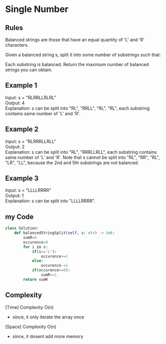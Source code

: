 # Single Number

## Rules

Balanced strings are those that have an equal quantity of 'L' and 'R' characters.

Given a balanced string s, split it into some number of substrings such that:

Each substring is balanced.
Return the maximum number of balanced strings you can obtain.

## Example 1

Input: s = "RLRRLLRLRL"<br>
Output: 4<br>
Explanation: s can be split into "RL", "RRLL", "RL", "RL", each substring contains same number of 'L' and 'R'.<br>

## Example 2

Input: s = "RLRRRLLRLL"<br>
Output: 2<br>
Explanation: s can be split into "RL", "RRRLLRLL", each substring contains same number of 'L' and 'R'.
Note that s cannot be split into "RL", "RR", "RL", "LR", "LL", because the 2nd and 5th substrings are not balanced.<br>

## Example 3

Input: s = "LLLLRRRR"<br>
Output: 1<br>
Explanation: s can be split into "LLLLRRRR".<br>

## my Code

```python
class Solution:
    def balancedStringSplit(self, s: str) -> int:
        sumR=0
        occurence=0
        for i in s:
            if(i=='L'):
                occurence+=1
            else:
                occurence-=1
            if(occurence==0):
                sumR+=1
        return sumR
```

## Complexity

[Time] Complexity O(n)

- since, it only iterate the array once

[Space] Complexity O(n)

- since, it dosent add more memory
